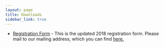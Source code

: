 ```yaml
---
layout: page
title: Downloads
sidebar_link: true
---
```


<ul>
   <li><a href="{{site.baseurl}}/assets/BCGardenRegistrationForm_2018.pdf" download>Registration Form</a> - This is the updated 2018 registration form. Please mail to our mailing address, which you can find <a href="../location.html">here.</a> </li>
</ul>